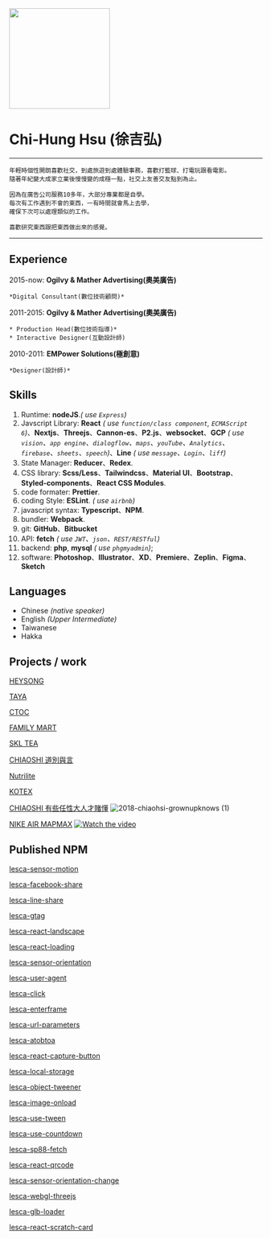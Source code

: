 <img src='https://archive.lesca.net/S__10428525.jpg' width='200px'>

# Chi-Hung Hsu (徐吉弘)

---

    年輕時個性開朗喜歡社交，到處旅遊到處體驗事務，喜歡打籃球、打電玩跟看電影。
    隨著年紀變大成家立業後慢慢變的成穩一點，社交上友善交友點到為止。

    因為在廣告公司服務10多年，大部分專業都是自學。
    每次有工作遇到不會的東西，一有時間就會馬上去學，
    確保下次可以處理類似的工作。

    喜歡研究東西跟把東西做出來的感覺。

---

## Experience

2015-now: **Ogilvy & Mather Advertising(奧美廣告)**

    *Digital Consultant(數位技術顧問)*

2011-2015: **Ogilvy & Mather Advertising(奧美廣告)**

    * Production Head(數位技術指導)*
    * Interactive Designer(互動設計師)

2010-2011: **EMPower Solutions(極創意)**

    *Designer(設計師)*

## Skills

1. Runtime: **nodeJS**._( use `Express`)_
2. Javscript Library: **React** _( use `function/class component`, `ECMAScript 6`)_、**Nextjs**、**Threejs**、**Cannon-es**、**P2.js**、**websocket**、**GCP** _( use `vision`、`app engine`、`dialogflow`、`maps`、`youTube`、`Analytics`、`firebase`、`sheets`、`speech`)_、**Line** _( use `message`、`Login`、`liff`)_
3. State Manager: **Reducer**、**Redex**.
4. CSS library: **Scss/Less**、**Tailwindcss**、**Material UI**、**Bootstrap**、**Styled-components**、**React CSS Modules**.
5. code formater: **Prettier**.
6. coding Style: **ESLint**. _( use `airbnb`)_
7. javascript syntax: **Typescript**、**NPM**.
8. bundler: **Webpack**.
9. git: **GitHub**、**Bitbucket**
10. API: **fetch** _( use `JWT`、`json`、`REST/RESTful`)_
11. backend: **php**, **mysql** _( use `phgmyadmin`)_;
12. software: **Photoshop**、**Illustrator**、**XD**、**Premiere**、**Zeplin**、**Figma**、**Sketch**

## Languages

- Chinese _(native speaker)_
- English _(Upper Intermediate)_
- Taiwanese
- Hakka

## Projects / work

[HEYSONG](https://jameshsu1125.github.io/2022-heysong-monopoly/)

[TAYA](https://jameshsu1125.github.io/taya-transparent-living-exhibition/)

[CTOC](https://ctoc-app.netlify.app/)

[FAMILY MART](https://jameshsu1125.github.io/2021-familyMart-see-taiwan/)

[SKL TEA](https://jameshsu1125.github.io/2021-skl-shake-tea/)

[CHIAOSHI 道別與言](https://jameshsu1125.github.io/2021-hotel-royal-chiaohsi-poetry-festival/)

[Nutrilite](https://jameshsu1125.github.io/2019-nutrilite-traceability/)

[KOTEX](https://jameshsu1125.github.io/2018-kotex-room-escape/)

[CHIAOSHI 有些任性大人才賭懂](https://jameshsu1125.github.io/2018-chiaohsi-grownupknows/)
![2018-chiaohsi-grownupknows  (1)](https://user-images.githubusercontent.com/70932507/186879693-ea79857c-c092-49c0-890d-e2c379d26190.gif)


[NIKE AIR MAPMAX](https://jameshsu1125.github.io/2017-air-maxtape/) [![Watch the video](https://user-images.githubusercontent.com/70932507/186648334-c5f97330-6315-4e39-8431-76f954fc8f29.gif)](https://www.youtube.com/watch?v=Ct9OpA0q8eo)

## Published NPM

[lesca-sensor-motion](https://www.npmjs.com/package/lesca-sensor-motion)

[lesca-facebook-share](https://www.npmjs.com/package/lesca-facebook-share)

[lesca-line-share](https://www.npmjs.com/package/lesca-line-share)

[lesca-gtag](https://www.npmjs.com/package/lesca-gtag)

[lesca-react-landscape](https://www.npmjs.com/package/lesca-react-landscape)

[lesca-react-loading](https://www.npmjs.com/package/lesca-react-loading)

[lesca-sensor-orientation](https://www.npmjs.com/package/lesca-sensor-orientation)

[lesca-user-agent](https://www.npmjs.com/package/lesca-user-agent)

[lesca-click](https://www.npmjs.com/package/lesca-click)

[lesca-enterframe](https://www.npmjs.com/package/lesca-enterframe)

[lesca-url-parameters](https://www.npmjs.com/package/lesca-url-parameters)

[lesca-atobtoa](https://www.npmjs.com/package/lesca-atobtoa)

[lesca-react-capture-button](https://www.npmjs.com/package/lesca-react-capture-button)

[lesca-local-storage](https://www.npmjs.com/package/lesca-local-storage)

[lesca-object-tweener](https://www.npmjs.com/package/lesca-object-tweener)

[lesca-image-onload](https://www.npmjs.com/package/lesca-image-onload)

[lesca-use-tween](https://www.npmjs.com/package/lesca-use-tween)

[lesca-use-countdown](https://www.npmjs.com/package/lesca-use-countdown)

[lesca-sp88-fetch](https://www.npmjs.com/package/lesca-sp88-fetch)

[lesca-react-qrcode](https://www.npmjs.com/package/lesca-react-qrcode)

[lesca-sensor-orientation-change](https://www.npmjs.com/package/lesca-sensor-orientation-change)

[lesca-webgl-threejs](https://www.npmjs.com/package/lesca-webgl-threejs)

[lesca-glb-loader](https://www.npmjs.com/package/lesca-glb-loader)

[lesca-react-scratch-card](https://www.npmjs.com/package/lesca-react-scratch-card)
